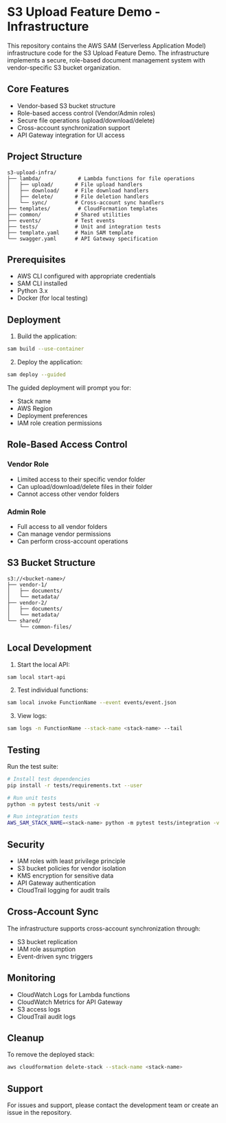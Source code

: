 # S3 Upload Feature Demo - Infrastructure

This repository contains the AWS SAM (Serverless Application Model) infrastructure code for the S3 Upload Feature Demo. The infrastructure implements a secure, role-based document management system with vendor-specific S3 bucket organization.

## Core Features

- Vendor-based S3 bucket structure
- Role-based access control (Vendor/Admin roles)
- Secure file operations (upload/download/delete)
- Cross-account synchronization support
- API Gateway integration for UI access

## Project Structure

```
s3-upload-infra/
├── lambda/            # Lambda functions for file operations
│   ├── upload/       # File upload handlers
│   ├── download/     # File download handlers
│   ├── delete/       # File deletion handlers
│   └── sync/         # Cross-account sync handlers
├── templates/         # CloudFormation templates
├── common/           # Shared utilities
├── events/           # Test events
├── tests/            # Unit and integration tests
├── template.yaml     # Main SAM template
└── swagger.yaml      # API Gateway specification
```

## Prerequisites

- AWS CLI configured with appropriate credentials
- SAM CLI installed
- Python 3.x
- Docker (for local testing)

## Deployment

1. Build the application:
```bash
sam build --use-container
```

2. Deploy the application:
```bash
sam deploy --guided
```

The guided deployment will prompt you for:
- Stack name
- AWS Region
- Deployment preferences
- IAM role creation permissions

## Role-Based Access Control

### Vendor Role
- Limited access to their specific vendor folder
- Can upload/download/delete files in their folder
- Cannot access other vendor folders

### Admin Role
- Full access to all vendor folders
- Can manage vendor permissions
- Can perform cross-account operations

## S3 Bucket Structure

```
s3://<bucket-name>/
├── vendor-1/
│   ├── documents/
│   └── metadata/
├── vendor-2/
│   ├── documents/
│   └── metadata/
└── shared/
    └── common-files/
```

## Local Development

1. Start the local API:
```bash
sam local start-api
```

2. Test individual functions:
```bash
sam local invoke FunctionName --event events/event.json
```

3. View logs:
```bash
sam logs -n FunctionName --stack-name <stack-name> --tail
```

## Testing

Run the test suite:
```bash
# Install test dependencies
pip install -r tests/requirements.txt --user

# Run unit tests
python -m pytest tests/unit -v

# Run integration tests
AWS_SAM_STACK_NAME=<stack-name> python -m pytest tests/integration -v
```

## Security

- IAM roles with least privilege principle
- S3 bucket policies for vendor isolation
- KMS encryption for sensitive data
- API Gateway authentication
- CloudTrail logging for audit trails

## Cross-Account Sync

The infrastructure supports cross-account synchronization through:
- S3 bucket replication
- IAM role assumption
- Event-driven sync triggers

## Monitoring

- CloudWatch Logs for Lambda functions
- CloudWatch Metrics for API Gateway
- S3 access logs
- CloudTrail audit logs

## Cleanup

To remove the deployed stack:
```bash
aws cloudformation delete-stack --stack-name <stack-name>
```

## Support

For issues and support, please contact the development team or create an issue in the repository.
